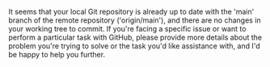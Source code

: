 It seems that your local Git repository is already up to date with the 'main' branch of the remote repository ('origin/main'), and there are no changes in your working tree to commit. If you're facing a specific issue or want to perform a particular task with GitHub, please provide more details about the problem you're trying to solve or the task you'd like assistance with, and I'd be happy to help you further.
